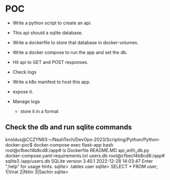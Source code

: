 # POC
- Write a python script to create an api.
- This api should a sqlite database.
- Write a dockerfile to store that database in docker-volumes.
- Write a docker compose to run the app and set the db.
- Hit api to GET and POST responses.
- Check logs


- Write a k8s manifest to host this app.
- expose it.
- Manage logs
    - store it in a format


## Check the db and run sqlite commands
knoldus@CCZYN93:~/NashTech/DevOps-2023/Scripting/Python/Python-docker-poc$ docker-compose exec flask-app bash
root@cfbecf4b8cd8:/app# ls
Dockerfile  README.MD  api_with_db.py  docker-compose.yaml  requirements.txt  users.db
root@cfbecf4b8cd8:/app# sqlite3 /app/users.db
SQLite version 3.40.1 2022-12-28 14:03:47
Enter ".help" for usage hints.
sqlite> .tables
user
sqlite> SELECT * FROM user;
1|Virat
2|Nitin
3|Sachin
sqlite> 


